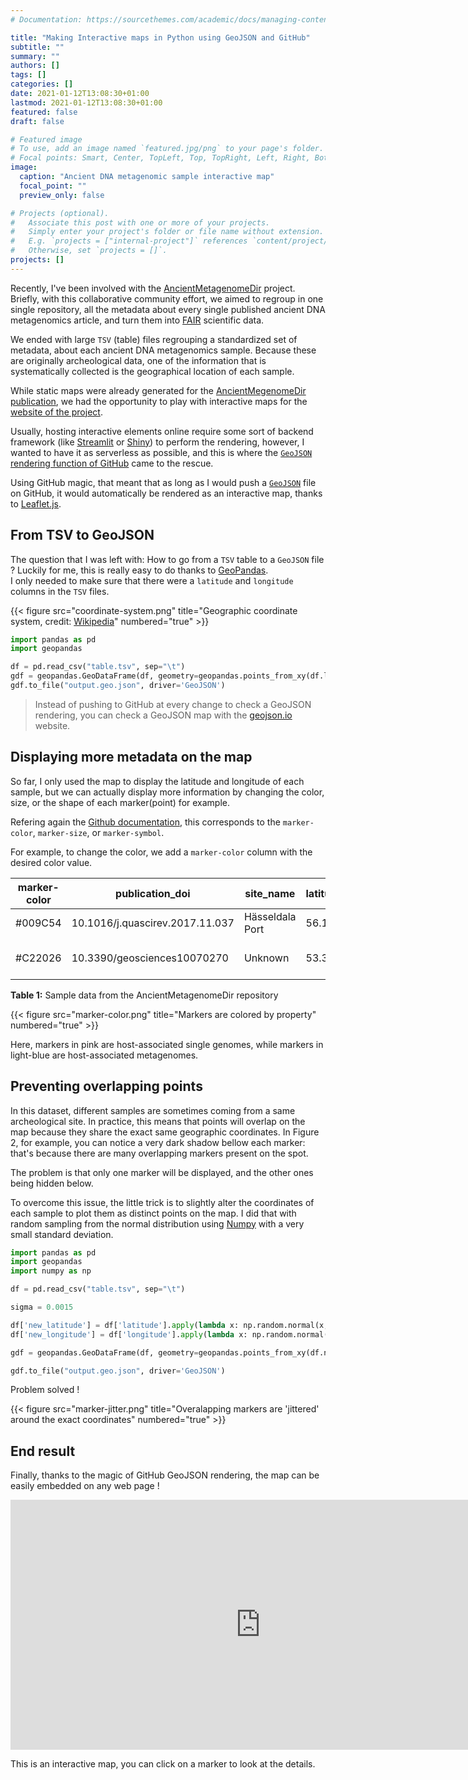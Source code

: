 ```yaml
---
# Documentation: https://sourcethemes.com/academic/docs/managing-content/

title: "Making Interactive maps in Python using GeoJSON and GitHub"
subtitle: ""
summary: ""
authors: []
tags: []
categories: []
date: 2021-01-12T13:08:30+01:00
lastmod: 2021-01-12T13:08:30+01:00
featured: false
draft: false

# Featured image
# To use, add an image named `featured.jpg/png` to your page's folder.
# Focal points: Smart, Center, TopLeft, Top, TopRight, Left, Right, BottomLeft, Bottom, BottomRight.
image:
  caption: "Ancient DNA metagenomic sample interactive map"
  focal_point: ""
  preview_only: false

# Projects (optional).
#   Associate this post with one or more of your projects.
#   Simply enter your project's folder or file name without extension.
#   E.g. `projects = ["internal-project"]` references `content/project/deep-learning/index.md`.
#   Otherwise, set `projects = []`.
projects: []
---
```


Recently, I've been involved with the [AncientMetagenomeDir](https://github.com/spaam-community/ancientMetagenomeDir) project. Briefly, with this collaborative community effort, we aimed to regroup in one single repository, all the metadata about every single published ancient DNA metagenomics article, and turn them into [FAIR](https://en.wikipedia.org/wiki/FAIR_data) scientific data.

We ended with large `TSV` (table) files regrouping a standardized set of metadata, about each ancient DNA metagenomics sample. Because these are originally archeological data, one of the information that is systematically collected is the geographical location of each sample.

While static maps were already generated for the [AncientMegenomeDir publication](https://doi.org/10.1101/2020.09.02.279570), we had the opportunity to play with interactive maps for the [website of the project](https://spaam-community.github.io/AncientMetagenomeDir/#/).

Usually, hosting interactive elements online require some sort of backend framework (like [Streamlit](https://www.streamlit.io/) or [Shiny](https://shiny.rstudio.com/)) to perform the rendering, however, I wanted to have it as serverless as possible, and this is where the [`GeoJSON` rendering function of GitHub](https://docs.github.com/en/free-pro-team@latest/github/managing-files-in-a-repository/mapping-geojson-files-on-github) came to the rescue.

Using GitHub magic, that meant that as long as I would push a [`GeoJSON`](https://geojson.org/) file on GitHub, it would automatically be rendered as an interactive map, thanks to [Leaflet.js](https://leafletjs.com/).

## From TSV to GeoJSON

The question that I was left with: How to go from a `TSV` table to a `GeoJSON` file ?
Luckily for me, this is really easy to do thanks to [GeoPandas](https://geopandas.org/).  
I only needed to make sure that there were a `latitude` and `longitude` columns in the `TSV` files.

{{< figure src="coordinate-system.png" title="Geographic coordinate system, credit: [Wikipedia](https://en.wikipedia.org/wiki/Geographic_coordinate_system)" numbered="true" >}}

```python
import pandas as pd
import geopandas

df = pd.read_csv("table.tsv", sep="\t")
gdf = geopandas.GeoDataFrame(df, geometry=geopandas.points_from_xy(df.longitude, df.latitude))
gdf.to_file("output.geo.json", driver='GeoJSON')
```

> Instead of pushing to GitHub at every change to check a GeoJSON rendering, you can check a GeoJSON map with the [geojson.io](https://geojson.io/) website.

## Displaying more metadata on the map

So far, I only used the map to display the latitude and longitude of each sample, but we can actually display more information by changing the color, size, or the shape of each marker(point) for example.

Refering again the [Github documentation](https://docs.github.com/en/free-pro-team@latest/github/managing-files-in-a-repository/mapping-geojson-files-on-github#styling-features), this corresponds to the `marker-color`, `marker-size`, or `marker-symbol`.

For example, to change the color, we add a `marker-color` column with the desired color value.

| **marker-color** | publication_doi                 | site_name       | latitude | longitude | sample_name            | sample_age | material                | archive | archive_accession |
| ---------------- | ------------------------------- | --------------- | -------- | --------- | ---------------------- | ---------- | ----------------------- | ------- | ----------------- |
| #009C54          | 10.1016/j.quascirev.2017.11.037 | Hässeldala Port | 56.16    | 15.01     | HA1.1                  | 13900      | lake sediment           | ENA     | SRS2040659        |
| #C22026          | 10.3390/geosciences10070270     | Unknown         | 53.322   | 1.118     | ELF001A_95_S81_ELFM1D1 | 6000       | shallow marine sediment | ENA     | ERS3605424        |

**Table 1:** Sample data from the AncientMetagenomeDir repository

{{< figure src="marker-color.png" title="Markers are colored by property" numbered="true" >}}

Here, markers in pink are host-associated single genomes, while markers in light-blue are host-associated metagenomes.

## Preventing overlapping points

In this dataset, different samples are sometimes coming from a same archeological site. In practice, this means that points will overlap on the map because they share the exact same geographic coordinates.
In Figure 2, for example, you can notice a very dark shadow bellow each marker: that's because there are many overlapping markers present on the spot.

The problem is that only one marker will be displayed, and the other ones being hidden below.

To overcome this issue, the little trick is to slightly alter the coordinates of each sample to plot them as distinct points on the map. I did that with random sampling from the normal distribution using [Numpy](https://numpy.org/doc/stable/reference/random/generated/numpy.random.normal.html) with a very small standard deviation.

```python
import pandas as pd
import geopandas
import numpy as np

df = pd.read_csv("table.tsv", sep="\t")

sigma = 0.0015

df['new_latitude'] = df['latitude'].apply(lambda x: np.random.normal(x, sigma))
df['new_longitude'] = df['longitude'].apply(lambda x: np.random.normal(x, sigma))

gdf = geopandas.GeoDataFrame(df, geometry=geopandas.points_from_xy(df.new_longitude, df.new_latitude))

gdf.to_file("output.geo.json", driver='GeoJSON')
```

Problem solved !

{{< figure src="marker-jitter.png" title="Overalapping markers are 'jittered' around the exact coordinates" numbered="true" >}}

## End result

Finally, thanks to the magic of GitHub GeoJSON rendering, the map can be easily embedded on any web page !

<iframe height='400' width='800' frameborder='0' src='https://viewscreen.githubusercontent.com/view/geojson?url=https%3a%2f%2fraw.githubusercontent.com%2fSPAAM-community%2fAncientMetagenomeDir%2fmaster%2fassets%2fimages%2ffigures%2fancientmetagenomedir.geojson' title='ancientmetagenomedir.geojson'></iframe>

This is an interactive map, you can click on a marker to look at the details.